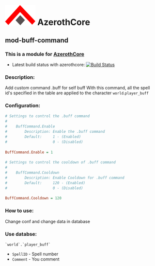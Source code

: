 # ![logo](https://raw.githubusercontent.com/azerothcore/azerothcore.github.io/master/images/logo-github.png) AzerothCore
## mod-buff-command
### This is a module for [AzerothCore](http://www.azerothcore.org)
- Latest build status with azerothcore: [![Build Status](https://github.com/azerothcore/mod-buff-command/workflows/core-build/badge.svg?branch=master&event=push)](https://github.com/azerothcore/mod-buff-command)

### Description:
Add custom command .buff for self buff
With this command, all the spell id's specified in the table are applied to the character `world`.`player_buff`

### Configuration:
```ini
# Settings to control the .buff command
#
#    BuffCommand.Enable
#        Description: Enable the .buff command
#        Default:     1 - (Enabled)
#                     0 - (Disabled)

BuffCommand.Enable = 1

# Settings to control the cooldown of .buff command
#
#    BuffCommand.Cooldown
#        Description: Enable Cooldown for .buff command
#        Default:     120 - (Enabled)
#                     0 - (Disabled)

BuffCommand.Cooldown = 120
```

### How to use:
Change conf and change data in database

### Use databse:
```sql
`world`.`player_buff`
```

- `SpellID` - Spell number
- `Comment` - You comment


